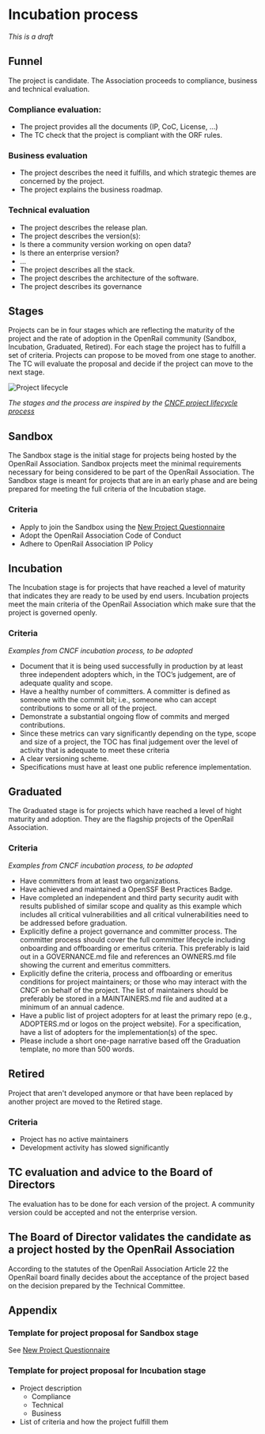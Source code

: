 # Incubation process

*This is a draft*

## Funnel

The project is candidate. The Association proceeds to compliance, business and technical evaluation.

### Compliance evaluation:

-	The project provides all the documents (IP, CoC, License, …)
-	The TC check that the project is compliant with the ORF rules.

### Business evaluation

-	The project describes the need it fulfills, and which strategic themes are concerned by the project.
-	The project explains the business roadmap.

### Technical evaluation

-	The project describes the release plan.
-	The project describes the version(s):
  - Is there a community version working on open data?
  - Is there an enterprise version?
  - …
-	The project describes all the stack.
-	The project describes the architecture of the software.
-	The project describes its governance

## Stages

Projects can be in four stages which are reflecting the maturity of the project and the rate of adoption in the OpenRail community (Sandbox, Incubation, Graduated, Retired). For each stage the project has to fulfill a set of criteria. Projects can propose to be moved from one stage to another. The TC will evaluate the proposal and decide if the project can move to the next stage.

![Project lifecycle](images/incubation-stages.svg)

*The stages and the process are inspired by the [CNCF project lifecycle process](https://github.com/cncf/toc/blob/main/process/README.md)*

## Sandbox

The Sandbox stage is the initial stage for projects being hosted by the OpenRail Association. Sandbox projects meet the minimal requirements necessary for being considered to be part of the OpenRail Association. The Sandbox stage is meant for projects that are in an early phase and are being prepared for meeting the full criteria of the Incubation stage.

### Criteria

* Apply to join the Sandbox using the [New Project Questionnaire](new_project_questionnaire.md)
* Adopt the OpenRail Association Code of Conduct
* Adhere to OpenRail Association IP Policy

## Incubation

The Incubation stage is for projects that have reached a level of maturity that indicates they are ready to be used by end users. Incubation projects meet the main criteria of the OpenRail Association which make sure that the project is governed openly.

### Criteria

*Examples from CNCF incubation process, to be adopted*

* Document that it is being used successfully in production by at least three independent adopters which, in the TOC’s judgement, are of adequate quality and scope.
* Have a healthy number of committers. A committer is defined as someone with the commit bit; i.e., someone who can accept contributions to some or all of the project.
* Demonstrate a substantial ongoing flow of commits and merged contributions.
* Since these metrics can vary significantly depending on the type, scope and size of a project, the TOC has final judgement over the level of activity that is adequate to meet these criteria
* A clear versioning scheme.
* Specifications must have at least one public reference implementation.

## Graduated

The Graduated stage is for projects which have reached a level of hight maturity and adoption. They are the flagship projects of the OpenRail Association.

### Criteria

*Examples from CNCF incubation process, to be adopted*

* Have committers from at least two organizations.
* Have achieved and maintained a OpenSSF Best Practices Badge.
* Have completed an independent and third party security audit with results published of similar scope and quality as this example which includes all critical vulnerabilities and all critical vulnerabilities need to be addressed before graduation.
* Explicitly define a project governance and committer process. The committer process should cover the full committer lifecycle including onboarding and offboarding or emeritus criteria. This preferably is laid out in a GOVERNANCE.md file and references an OWNERS.md file showing the current and emeritus committers.
* Explicitly define the criteria, process and offboarding or emeritus conditions for project maintainers; or those who may interact with the CNCF on behalf of the project. The list of maintainers should be preferably be stored in a MAINTAINERS.md file and audited at a minimum of an annual cadence.
* Have a public list of project adopters for at least the primary repo (e.g., ADOPTERS.md or logos on the project website). For a specification, have a list of adopters for the implementation(s) of the spec.
* Please include a short one-page narrative based off the Graduation template, no more than 500 words.

## Retired

Project that aren't developed anymore or that have been replaced by another project are moved to the Retired stage.

### Criteria

* Project has no active maintainers
* Development activity has slowed significantly

## TC evaluation and advice to the Board of Directors

The evaluation has to be done for each version of the project.
A community version could be accepted and not the enterprise version.

## The Board of Director validates the candidate as a project hosted by the OpenRail Association

According to the statutes of the OpenRail Association Article 22 the OpenRail board finally decides about the acceptance of the project based on the decision prepared by the Technical Committee.

## Appendix

### Template for project proposal for Sandbox stage

See [New Project Questionnaire](new_project_questionnaire.md)

### Template for project proposal for Incubation stage

* Project description
  * Compliance
  * Technical
  * Business
* List of criteria and how the project fulfill them
